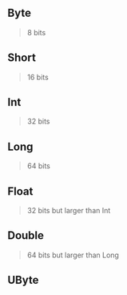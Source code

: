 ## Byte
> 8 bits

## Short
> 16 bits

## Int
> 32 bits

## Long
> 64 bits

## Float
> 32 bits but larger than Int

## Double
> 64 bits but larger than Long

## UByte
>
